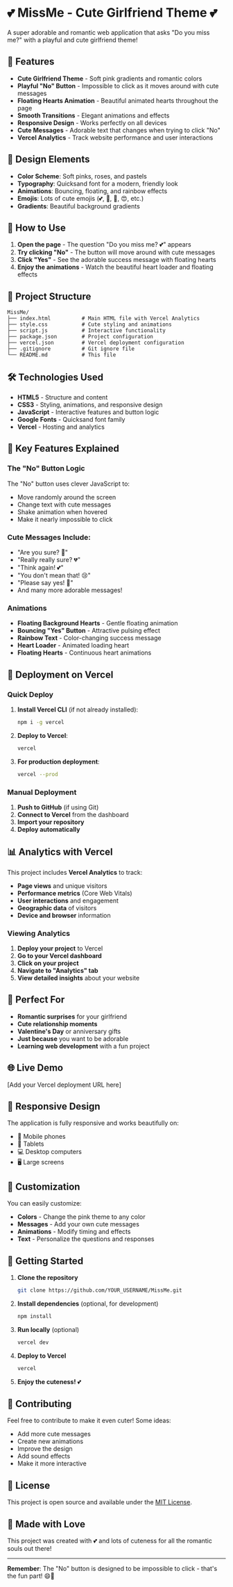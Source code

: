 # 💕 MissMe - Cute Girlfriend Theme 💕

A super adorable and romantic web application that asks "Do you miss me?" with a playful and cute girlfriend theme! 

## 🌟 Features

- **Cute Girlfriend Theme** - Soft pink gradients and romantic colors
- **Playful "No" Button** - Impossible to click as it moves around with cute messages
- **Floating Hearts Animation** - Beautiful animated hearts throughout the page
- **Smooth Transitions** - Elegant animations and effects
- **Responsive Design** - Works perfectly on all devices
- **Cute Messages** - Adorable text that changes when trying to click "No"
- **Vercel Analytics** - Track website performance and user interactions

## 🎨 Design Elements

- **Color Scheme**: Soft pinks, roses, and pastels
- **Typography**: Quicksand font for a modern, friendly look
- **Animations**: Bouncing, floating, and rainbow effects
- **Emojis**: Lots of cute emojis (💕, 💖, 🥺, 😍, etc.)
- **Gradients**: Beautiful background gradients

## 🚀 How to Use

1. **Open the page** - The question "Do you miss me? 💕" appears
2. **Try clicking "No"** - The button will move around with cute messages
3. **Click "Yes"** - See the adorable success message with floating hearts
4. **Enjoy the animations** - Watch the beautiful heart loader and floating effects

## 📁 Project Structure

```
MissMe/
├── index.html          # Main HTML file with Vercel Analytics
├── style.css           # Cute styling and animations
├── script.js           # Interactive functionality
├── package.json        # Project configuration
├── vercel.json         # Vercel deployment configuration
├── .gitignore          # Git ignore file
└── README.md           # This file
```

## 🛠️ Technologies Used

- **HTML5** - Structure and content
- **CSS3** - Styling, animations, and responsive design
- **JavaScript** - Interactive features and button logic
- **Google Fonts** - Quicksand font family
- **Vercel** - Hosting and analytics

## 🎯 Key Features Explained

### The "No" Button Logic
The "No" button uses clever JavaScript to:
- Move randomly around the screen
- Change text with cute messages
- Shake animation when hovered
- Make it nearly impossible to click

### Cute Messages Include:
- "Are you sure? 🥺"
- "Really really sure? 💔"
- "Think again! 💕"
- "You don't mean that! 😢"
- "Please say yes! 🙏"
- And many more adorable messages!

### Animations
- **Floating Background Hearts** - Gentle floating animation
- **Bouncing "Yes" Button** - Attractive pulsing effect
- **Rainbow Text** - Color-changing success message
- **Heart Loader** - Animated loading heart
- **Floating Hearts** - Continuous heart animations

## 🚀 Deployment on Vercel

### Quick Deploy
1. **Install Vercel CLI** (if not already installed):
   ```bash
   npm i -g vercel
   ```

2. **Deploy to Vercel**:
   ```bash
   vercel
   ```

3. **For production deployment**:
   ```bash
   vercel --prod
   ```

### Manual Deployment
1. **Push to GitHub** (if using Git)
2. **Connect to Vercel** from the dashboard
3. **Import your repository**
4. **Deploy automatically**

## 📊 Analytics with Vercel

This project includes **Vercel Analytics** to track:
- **Page views** and unique visitors
- **Performance metrics** (Core Web Vitals)
- **User interactions** and engagement
- **Geographic data** of visitors
- **Device and browser** information

### Viewing Analytics
1. **Deploy your project** to Vercel
2. **Go to your Vercel dashboard**
3. **Click on your project**
4. **Navigate to "Analytics" tab**
5. **View detailed insights** about your website

## 💝 Perfect For

- **Romantic surprises** for your girlfriend
- **Cute relationship moments**
- **Valentine's Day** or anniversary gifts
- **Just because** you want to be adorable
- **Learning web development** with a fun project

## 🌐 Live Demo

[Add your Vercel deployment URL here]

## 📱 Responsive Design

The application is fully responsive and works beautifully on:
- 📱 Mobile phones
- 📱 Tablets
- 💻 Desktop computers
- 🖥️ Large screens

## 🎨 Customization

You can easily customize:
- **Colors** - Change the pink theme to any color
- **Messages** - Add your own cute messages
- **Animations** - Modify timing and effects
- **Text** - Personalize the questions and responses

## 🚀 Getting Started

1. **Clone the repository**
   ```bash
   git clone https://github.com/YOUR_USERNAME/MissMe.git
   ```

2. **Install dependencies** (optional, for development)
   ```bash
   npm install
   ```

3. **Run locally** (optional)
   ```bash
   vercel dev
   ```

4. **Deploy to Vercel**
   ```bash
   vercel
   ```

5. **Enjoy the cuteness!** 💕

## 🤝 Contributing

Feel free to contribute to make it even cuter! Some ideas:
- Add more cute messages
- Create new animations
- Improve the design
- Add sound effects
- Make it more interactive

## 📄 License

This project is open source and available under the [MIT License](LICENSE).

## 💌 Made with Love

This project was created with 💕 and lots of cuteness for all the romantic souls out there!

---

**Remember**: The "No" button is designed to be impossible to click - that's the fun part! 😄💖

